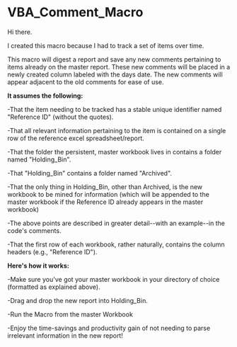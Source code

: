 # VBA_Comment_Macro

Hi there.

I created this macro because I had to track a set of items over time.

This macro will digest a report and save any new comments pertaining to items already on the master report.
These new comments will be placed in a newly created column labeled with the days date.
The new comments will appear adjacent to the old comments for ease of use.

__It assumes the following:__

  -That the item needing to be tracked has a stable unique identifier named "Reference ID" (without the quotes).

  -That all relevant information pertaining to the item is contained on a single row of the reference excel spreadsheet/report.

  -That the folder the persistent, master workbook lives in contains a folder named "Holding_Bin".

  -That "Holding_Bin" contains a folder named "Archived".

  -That the only thing in Holding_Bin, other than Archived, is the new workbook to be mined for information (which will be appended to the master workbook if the Reference ID already appears in the master workbook)

  -The above points are described in greater detail--with an example--in the code's comments.

  -That the first row of each workbook, rather naturally, contains the column headers (e.g., "Reference ID").

__Here's how it works:__

  -Make sure you've got your master workbook in your directory of choice (formatted as explained above).

  -Drag and drop the new report into Holding_Bin.

  -Run the Macro from the master Workbook

  -Enjoy the time-savings and productivity gain of not needing to parse irrelevant information in the new report!
